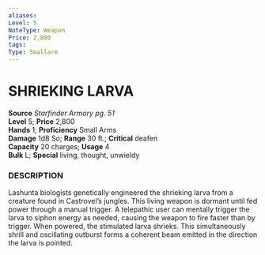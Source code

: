 ```yaml
---
aliases: 
Level: 5
NoteType: Weapon
Price: 2,800
tags: 
Type: Smallarm
---
```

# SHRIEKING LARVA

**Source** _Starfinder Armory pg. 51_  
**Level** 5; **Price** 2,800  
**Hands** 1; **Proficiency** Small Arms  
**Damage** 1d8 So; **Range** 30 ft.; **Critical** deafen  
**Capacity** 20 charges; **Usage** 4  
**Bulk** L; **Special** living, thought, unwieldy

### DESCRIPTION

Lashunta biologists genetically engineered the shrieking larva from a creature found in Castrovel’s jungles. This living weapon is dormant until fed power through a manual trigger. A telepathic user can mentally trigger the larva to siphon energy as needed, causing the weapon to fire faster than by trigger. When powered, the stimulated larva shrieks. This simultaneously shrill and oscillating outburst forms a coherent beam emitted in the direction the larva is pointed.